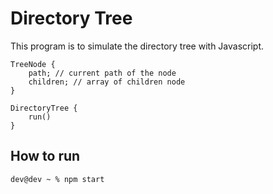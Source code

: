 # Directory Tree

This program is to simulate the directory tree with Javascript.

```
TreeNode {
	path; // current path of the node
	children; // array of children node
}

DirectoryTree {
	run()
}
```

## How to run

```sh
dev@dev ~ % npm start
```
